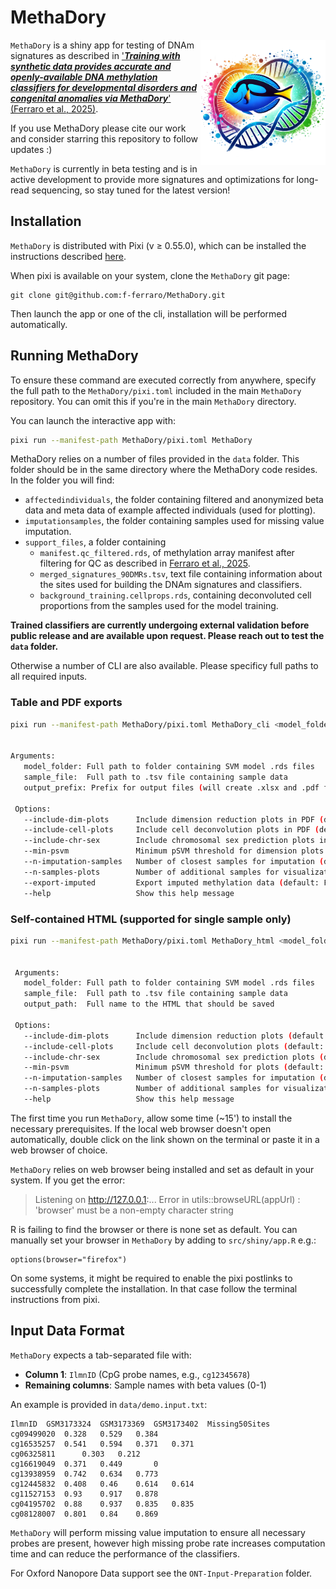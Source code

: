 # MethaDory

<img style="float: right;" src="src/shiny/html_imports/methadory.png" width="200">

`MethaDory` is a shiny app for testing of DNAm signatures as described in ['***Training with synthetic data provides accurate and openly-available DNA methylation classifiers for developmental disorders and congenital anomalies via MethaDory***' (Ferraro et al., 2025)](https://www.medrxiv.org/content/10.1101/2025.03.28.25324859v1). 



If you use MethaDory please cite our work and consider starring this repository to follow updates :) 

`MethaDory` is currently in beta testing and is in active development to provide more signatures and optimizations for long-read sequencing, so stay tuned for the latest version! 


## Installation

`MethaDory` is distributed with Pixi (v ≥ 0.55.0), which can be installed the instructions described [here](https://pixi.sh/latest/).

When pixi is available on your system, clone the `MethaDory` git page:

```
git clone git@github.com:f-ferraro/MethaDory.git
```

Then launch the app or one of the cli, installation will be performed automatically. 

## Running MethaDory
To ensure these command are executed correctly from anywhere, specify the full path to the `MethaDory/pixi.toml` included in the main `MethaDory` repository. You can omit this if you're in the main `MethaDory` directory.

You can launch the interactive app with:

```bash
pixi run --manifest-path MethaDory/pixi.toml MethaDory
```

MethaDory relies on a number of files provided in the `data` folder. This folder should be in the same directory where the MethaDory code resides. In the folder you will find:

- `affectedindividuals`, the folder containing filtered and anonymized beta data and meta data of example affected individuals (used for plotting).
- `imputationsamples`, the folder containing samples used for missing value imputation.
- `support_files`, a folder containing
  - `manifest.qc_filtered.rds`, of methylation array manifest after filtering for QC as described in [Ferraro et al., 2025](https://www.medrxiv.org/content/10.1101/2025.03.28.25324859v1).
  - `merged_signatures_90DMRs.tsv`, text file containing information about the sites used for building the DNAm signatures and classifiers.
  - `background_training.cellprops.rds`, containing deconvoluted cell proportions from the samples used for the model training.
 
**Trained classifiers are currently undergoing external validation before public release and are available upon request. Please reach out to test the `data` folder.**


Otherwise a number of CLI are also available. Please specificy full paths to all required inputs. 


### Table and PDF exports
```bash
pixi run --manifest-path MethaDory/pixi.toml MethaDory_cli <model_folder> <sample_file> <output_prefix> [options]


Arguments:
   model_folder: Full path to folder containing SVM model .rds files
   sample_file:  Full path to .tsv file containing sample data
   output_prefix: Prefix for output files (will create .xlsx and .pdf files)

 Options:
   --include-dim-plots      Include dimension reduction plots in PDF (default: TRUE)
   --include-cell-plots     Include cell deconvolution plots in PDF (default: TRUE)
   --include-chr-sex        Include chromosomal sex prediction plots in PDF (default: TRUE)
   --min-psvm               Minimum pSVM threshold for dimension plots (default: 0.05)
   --n-imputation-samples   Number of closest samples for imputation (default: 20)
   --n-samples-plots        Number of additional samples for visualization (default: 20)
   --export-imputed         Export imputed methylation data (default: FALSE)
   --help                   Show this help message
```


### Self-contained HTML (supported for single sample only)
```bash
pixi run --manifest-path MethaDory/pixi.toml MethaDory_html <model_folder> <sample_file> <output.html> [options]


 Arguments:
   model_folder: Full path to folder containing SVM model .rds files
   sample_file:  Full path to .tsv file containing sample data
   output_path:  Full name to the HTML that should be saved

 Options:
   --include-dim-plots      Include dimension reduction plots (default: TRUE)
   --include-cell-plots     Include cell deconvolution plots (default: TRUE)
   --include-chr-sex        Include chromosomal sex prediction plots (default: TRUE)
   --min-psvm               Minimum pSVM threshold for plots (default: 0.05)
   --n-imputation-samples   Number of closest samples for imputation (default: 20)
   --n-samples-plots        Number of additional samples for visualization (default: 20)
   --help                   Show this help message
```




The first time you run `MethaDory`, allow some time (~15') to install the necessary prerequisites.
If the local web browser doesn't open automatically, double click on the link shown on the terminal or paste it in a web browser of choice. 

`MethaDory` relies on web browser being installed and set as default in your system. If you get the error:

>Listening on http://127.0.0.1:... Error in utils::browseURL(appUrl) :  'browser' must be a non-empty character string

R is failing to find the browser or there is none set as default.
You can manually set your browser in `MethaDory` by adding to `src/shiny/app.R` e.g.:

```
options(browser="firefox")
```

On some systems, it might be required to enable the pixi postlinks to successfully complete the installation. In that case follow the terminal instructions from pixi.




## Input Data Format

`MethaDory` expects a tab-separated file with:
- **Column 1**: `IlmnID` (CpG probe names, e.g., `cg12345678`)
- **Remaining columns**: Sample names with beta values (0-1)

An example is provided in `data/demo.input.txt`:
```
IlmnID	GSM3173324	GSM3173369	GSM3173402	Missing50Sites
cg09499020	0.328	0.529	0.384
cg16535257	0.541	0.594	0.371	0.371
cg06325811		0.303	0.212
cg16619049	0.371	0.449		0
cg13938959	0.742	0.634	0.773
cg12445832	0.408	0.46	0.614	0.614
cg11527153	0.93	0.917	0.878
cg04195702	0.88	0.937	0.835	0.835
cg08128007	0.801	0.84	0.869
```

`MethaDory` will perform missing value imputation to ensure all necessary probes are present, however high missing probe rate increases computation time and can reduce the performance of the classifiers.

For Oxford Nanopore Data support see the `ONT-Input-Preparation` folder.